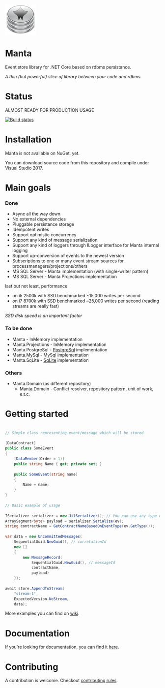 ![logo](docs/logo.png)

# Manta
Event store library for .NET Core based on rdbms persistance.

*A thin (but powerful) slice of library between your code and rdbms.*

# Status
ALMOST READY FOR PRODUCTION USAGE

[![Build status](https://ci.appveyor.com/api/projects/status/rmy0b570j1ur2c58/branch/master?svg=true)](https://ci.appveyor.com/project/dario-l/manta/branch/master)

# Installation
Manta is not available on NuGet, yet.

You can download source code from this repository and compile under Visual Studio 2017.

# Main goals

### Done
 - Async all the way down
 - No external dependencies
 - Pluggable persistance storage
 - Idempotent writes
 - Support optimistic concurrency
 - Support any kind of message serialization
 - Support any kind of loggers through ILogger interface for Manta internal logging
 - Support up-conversion of events to the newest version
 - Subscriptions to one or many event stream sources for processmanagers/projections/others
 - MS SQL Server - Manta implementation (with single-writer pattern)
 - MS SQL Server - Manta.Projections implementation

last but not least, performance

 - on i5 2500k with SSD benchmarked ~15,000 writes per second
 - on i7 8700k with SSD benchmarked ~25,000 writes per second (reading streams are really fast)

*SSD disk speed is an important factor*

### To be done
 - Manta - InMemory implementation
 - Manta.Projections - InMemory implementation
 - Manta.PostgreSql - [PostgreSql](https://www.postgresql.org/) implementation
 - Manta.MySql - [MySql](https://www.mysql.com/) implementation
 - Manta.SqLite - [SqLite](https://www.sqlite.org/) implementation

### Others
 - Manta.Domain (as different repository)
   - Manta.Domain - Conflict resolver, repository pattern, unit of work, e.t.c.


# Getting started

```c#

// Simple class representing event/message which will be stored

[DataContract]
public class SomeEvent
{
    [DataMember(Order = 1)]
    public string Name { get; private set; }

    public SomeEvent(string name)
    {
        Name = name;
    }
}

// Basic example of usage

ISerializer serializer = new JilSerializer(); // You can use any type of serialization method
ArraySegment<byte> payload = serializer.Serialize(ev);
string contractName = GetContractNameBasedOnEventType(ev.GetType());

var data = new UncommittedMessages(
    SequentialGuid.NewGuid(), // correlationId
    new []
    {
        new MessageRecord(
            SequentialGuid.NewGuid(), // messageId
            contractName,
            payload)
    });

await store.AppendToStream(
    "stream-1",
    ExpectedVersion.NoStream,
    data);
```

More examples you can find on [wiki](https://github.com/getmanta/manta/wiki).

# Documentation
If you're looking for documentation, you can find it [here](https://github.com/getmanta/manta/wiki).

# Contributing
A contribution is welcome. Checkout [contributing rules](https://github.com/getmanta/manta/blob/master/CONTRIBUTING.md).
